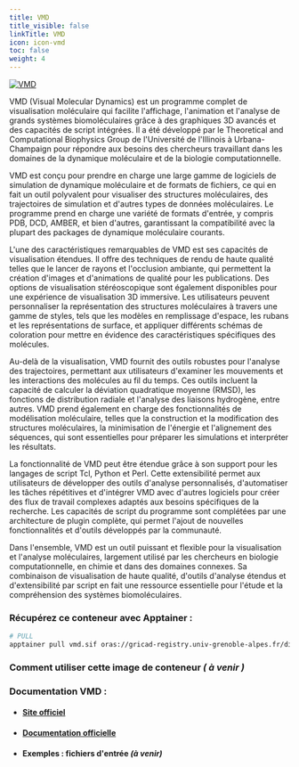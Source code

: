 ```yaml
---
title: VMD
title_visible: false
linkTitle: VMD
icon: icon-vmd
toc: false
weight: 4
---
```


<a href="https://www.ks.uiuc.edu/Research/vmd/" target="blank"><img alt="VMD" class="logo-vmd"/></a>

VMD (Visual Molecular Dynamics) est un programme complet de visualisation moléculaire qui facilite l'affichage, l'animation et l'analyse de grands systèmes biomoléculaires grâce à des graphiques 3D avancés et des capacités de script intégrées. Il a été développé par le Theoretical and Computational Biophysics Group de l'Université de l'Illinois à Urbana-Champaign pour répondre aux besoins des chercheurs travaillant dans les domaines de la dynamique moléculaire et de la biologie computationnelle.

VMD est conçu pour prendre en charge une large gamme de logiciels de simulation de dynamique moléculaire et de formats de fichiers, ce qui en fait un outil polyvalent pour visualiser des structures moléculaires, des trajectoires de simulation et d'autres types de données moléculaires. Le programme prend en charge une variété de formats d'entrée, y compris PDB, DCD, AMBER, et bien d'autres, garantissant la compatibilité avec la plupart des packages de dynamique moléculaire courants.

L'une des caractéristiques remarquables de VMD est ses capacités de visualisation étendues. Il offre des techniques de rendu de haute qualité telles que le lancer de rayons et l'occlusion ambiante, qui permettent la création d'images et d'animations de qualité pour les publications. Des options de visualisation stéréoscopique sont également disponibles pour une expérience de visualisation 3D immersive. Les utilisateurs peuvent personnaliser la représentation des structures moléculaires à travers une gamme de styles, tels que les modèles en remplissage d'espace, les rubans et les représentations de surface, et appliquer différents schémas de coloration pour mettre en évidence des caractéristiques spécifiques des molécules.

Au-delà de la visualisation, VMD fournit des outils robustes pour l'analyse des trajectoires, permettant aux utilisateurs d'examiner les mouvements et les interactions des molécules au fil du temps. Ces outils incluent la capacité de calculer la déviation quadratique moyenne (RMSD), les fonctions de distribution radiale et l'analyse des liaisons hydrogène, entre autres. VMD prend également en charge des fonctionnalités de modélisation moléculaire, telles que la construction et la modification des structures moléculaires, la minimisation de l'énergie et l'alignement des séquences, qui sont essentielles pour préparer les simulations et interpréter les résultats.

La fonctionnalité de VMD peut être étendue grâce à son support pour les langages de script Tcl, Python et Perl. Cette extensibilité permet aux utilisateurs de développer des outils d'analyse personnalisés, d'automatiser les tâches répétitives et d'intégrer VMD avec d'autres logiciels pour créer des flux de travail complexes adaptés aux besoins spécifiques de la recherche. Les capacités de script du programme sont complétées par une architecture de plugin complète, qui permet l'ajout de nouvelles fonctionnalités et d'outils développés par la communauté.

Dans l'ensemble, VMD est un outil puissant et flexible pour la visualisation et l'analyse moléculaires, largement utilisé par les chercheurs en biologie computationnelle, en chimie et dans des domaines connexes. Sa combinaison de visualisation de haute qualité, d'outils d'analyse étendus et d'extensibilité par script en fait une ressource essentielle pour l'étude et la compréhension des systèmes biomoléculaires.

### Récupérez ce conteneur avec Apptainer :

```bash
# PULL
apptainer pull vmd.sif oras://gricad-registry.univ-grenoble-alpes.fr/diamond/apptainer/apptainer-singularity-projects/vmd.sif:latest
```

### Comment utiliser cette image de conteneur  _( à venir )_

### Documentation VMD :

- #### <a href="https://www.ks.uiuc.edu/Research/vmd/" target="_blank">Site officiel</a>

- #### <a href="https://www.ks.uiuc.edu/Research/vmd/current/docs.html" target="_blank">Documentation officielle</a>

- #### Exemples : fichiers d'entrée _(à venir)_
